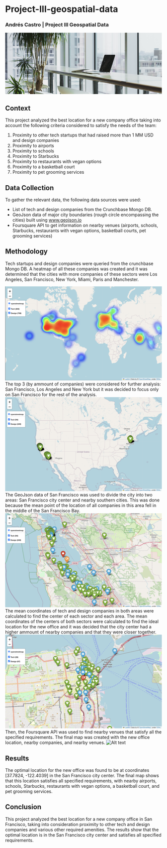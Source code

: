 # Project-III-geospatial-data
### Andrés Castro | Project III Geospatial Data
![Alt text](images/alesia-kazantceva-VWcPlbHglYc-unsplash.jpg)
## Context
This project analyzed the best location for a new company office taking into account the following criteria considered to satisfy the needs of the team:

1. Proximity to other tech startups that had raised more than 1 MM USD and design companies
2. Proximity to airports
3. Proximity to schools
4. Proximity to Starbucks
5. Proximity to restaurants with vegan options
6. Proximity to a basketball court
7. Proximity to pet grooming services

## Data Collection
To gather the relevant data, the following data sources were used:

- List of tech and design companies from the Crunchbase Mongo DB.
- GeoJson data of major city boundaries (rough circle encompassing the cities) built using www.geojson.io
- Foursquare API to get information on nearby venues (airports, schools, Starbucks, restaurants with vegan options, basketball courts, pet grooming services)

## Methodology
Tech startups and design companies were queried from the crunchbase Mongo DB.
A heatmap of all these companies was created and it was determined that the cities with more companies of these sectors were Los Angeles, San Francisco, New York, Miami, Paris and Manchester.

![Alt text](images/heatmap.png)
The top 3 (by ammount of companies) were considered for further analysis: San Francisco, Los Angeles and New York but it was decided to focus only on San Francisco for the rest of the analysis.
![Alt text](images/top3cities.png)
The GeoJson data of San Francisco was used to divide the city into two areas: San Francisco city center and nearby southern cities.
    This was done because the mean point of the location of all companies in this area fell in the middle of the San Francisco Bay.
![Alt text](images/sf_original_mean.png)
The mean coordinates of tech and design companies in both areas were calculated to find the center of each sector and each area.
The mean coordinates of the centers of both sectors were calculated to find the ideal location for the new office and it was decided that the city center had a higher ammount of nearby companies and that they were closer together.
![Alt text](images/SF_center.png)
Then, the Foursquare API was used to find nearby venues that satisfy all the specified requirements.
The final map was created with the new office location, nearby companies, and nearby venues.
![Alt text](images/final_location.png)

## Results
The optimal location for the new office was found to be at coordinates [37.7824, -122.4039] in the San Francisco city center. The final map shows that this location satisfies all specified requirements, with nearby airports, schools, Starbucks, restaurants with vegan options, a basketball court, and pet grooming services.

## Conclusion
This project analyzed the best location for a new company office in San Francisco, taking into consideration proximity to other tech and design companies and various other required amenities. The results show that the optimal location is in the San Francisco city center and satisfies all specified requirements.